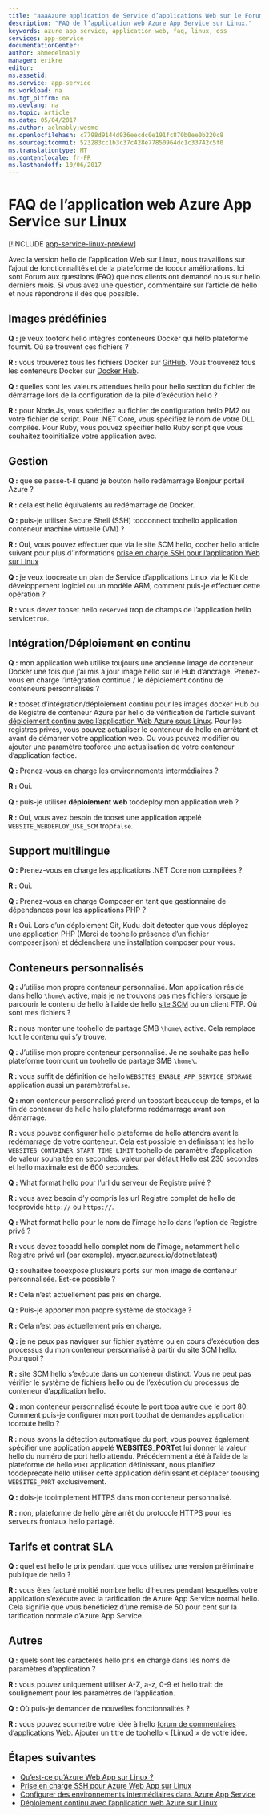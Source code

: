 ```yaml
---
title: "aaaAzure application de Service d’applications Web sur le Forum aux questions sur Linux | Documents Microsoft"
description: "FAQ de l’application web Azure App Service sur Linux."
keywords: azure app service, application web, faq, linux, oss
services: app-service
documentationCenter: 
author: ahmedelnably
manager: erikre
editor: 
ms.assetid: 
ms.service: app-service
ms.workload: na
ms.tgt_pltfrm: na
ms.devlang: na
ms.topic: article
ms.date: 05/04/2017
ms.author: aelnably;wesmc
ms.openlocfilehash: c7798d9144d936eecdc0e191fc870b0ee0b220c8
ms.sourcegitcommit: 523283cc1b3c37c428e77850964dc1c33742c5f0
ms.translationtype: MT
ms.contentlocale: fr-FR
ms.lasthandoff: 10/06/2017
---
```

# <a name="azure-app-service-web-app-on-linux-faq"></a>FAQ de l’application web Azure App Service sur Linux

[!INCLUDE [app-service-linux-preview](../../includes/app-service-linux-preview.md)]


Avec la version hello de l’application Web sur Linux, nous travaillons sur l’ajout de fonctionnalités et de la plateforme de tooour améliorations. Ici sont Forum aux questions (FAQ) que nos clients ont demandé nous sur hello derniers mois.
Si vous avez une question, commentaire sur l’article de hello et nous répondrons il dès que possible.

## <a name="built-in-images"></a>Images prédéfinies

**Q :** je veux toofork hello intégrés conteneurs Docker qui hello plateforme fournit. Où se trouvent ces fichiers ?

**R :** vous trouverez tous les fichiers Docker sur [GitHub](https://github.com/azure-app-service). Vous trouverez tous les conteneurs Docker sur [Docker Hub](https://hub.docker.com/u/appsvc/).

**Q :** quelles sont les valeurs attendues hello pour hello section du fichier de démarrage lors de la configuration de la pile d’exécution hello ?

**R :** pour Node.Js, vous spécifiez au fichier de configuration hello PM2 ou votre fichier de script. Pour .NET Core, vous spécifiez le nom de votre DLL compilée. Pour Ruby, vous pouvez spécifier hello Ruby script que vous souhaitez tooinitialize votre application avec.

## <a name="management"></a>Gestion

**Q :** que se passe-t-il quand je bouton hello redémarrage Bonjour portail Azure ?

**R :** cela est hello équivalents au redémarrage de Docker.

**Q :** puis-je utiliser Secure Shell (SSH) tooconnect toohello application conteneur machine virtuelle (VM) ?

**R :** Oui, vous pouvez effectuer que via le site SCM hello, cocher hello article suivant pour plus d’informations [prise en charge SSH pour l’application Web sur Linux](./app-service-linux-ssh-support.md)

**Q :** je veux toocreate un plan de Service d’applications Linux via le Kit de développement logiciel ou un modèle ARM, comment puis-je effectuer cette opération ?

**R :** vous devez tooset hello `reserved` trop de champs de l’application hello service`true`.

## <a name="continuous-integrationdeployment"></a>Intégration/Déploiement en continu

**Q :** mon application web utilise toujours une ancienne image de conteneur Docker une fois que j’ai mis à jour image hello sur le Hub d’ancrage. Prenez-vous en charge l’intégration continue / le déploiement continu de conteneurs personnalisés ?

**R :** tooset d’intégration/déploiement continu pour les images docker Hub ou de Registre de conteneur Azure par hello de vérification de l’article suivant [déploiement continu avec l’application Web Azure sous Linux](./app-service-linux-ci-cd.md). Pour les registres privés, vous pouvez actualiser le conteneur de hello en arrêtant et avant de démarrer votre application web. Ou vous pouvez modifier ou ajouter une paramètre tooforce une actualisation de votre conteneur d’application factice.

**Q :** Prenez-vous en charge les environnements intermédiaires ?

**R :** Oui.

**Q :** puis-je utiliser **déploiement web** toodeploy mon application web ?

**R :** Oui, vous avez besoin de tooset une application appelé `WEBSITE_WEBDEPLOY_USE_SCM` trop`false`.

## <a name="language-support"></a>Support multilingue

**Q :** Prenez-vous en charge les applications .NET Core non compilées ?

**R :** Oui.

**Q :** Prenez-vous en charge Composer en tant que gestionnaire de dépendances pour les applications PHP ?

**R :** Oui. Lors d’un déploiement Git, Kudu doit détecter que vous déployez une application PHP (Merci de toohello présence d’un fichier composer.json) et déclenchera une installation composer pour vous.

## <a name="custom-containers"></a>Conteneurs personnalisés

**Q :** J’utilise mon propre conteneur personnalisé. Mon application réside dans hello `\home\` active, mais je ne trouvons pas mes fichiers lorsque je parcourir le contenu de hello à l’aide de hello [site SCM](https://github.com/projectkudu/kudu) ou un client FTP. Où sont mes fichiers ?

**R :** nous monter une toohello de partage SMB `\home\` active. Cela remplace tout le contenu qui s’y trouve.

**Q :** J’utilise mon propre conteneur personnalisé. Je ne souhaite pas hello plateforme toomount un toohello de partage SMB `\home\`.

**R :** vous suffit de définition de hello `WEBSITES_ENABLE_APP_SERVICE_STORAGE` application aussi un paramètre`false`.

**Q :** mon conteneur personnalisé prend un toostart beaucoup de temps, et la fin de conteneur de hello hello plateforme redémarrage avant son démarrage.

**R :** vous pouvez configurer hello plateforme de hello attendra avant le redémarrage de votre conteneur. Cela est possible en définissant les hello `WEBSITES_CONTAINER_START_TIME_LIMIT` toohello de paramètre d’application de valeur souhaitée en secondes. valeur par défaut Hello est 230 secondes et hello maximale est de 600 secondes.

**Q :** What format hello pour l’url du serveur de Registre privé ?

**R :** vous avez besoin d’y compris les url Registre complet de hello de tooprovide `http://` ou `https://`.

**Q :** What format hello pour le nom de l’image hello dans l’option de Registre privé ?

**R :** vous devez tooadd hello complet nom de l’image, notamment hello Registre privé url (par exemple). myacr.azurecr.io/dotnet:latest)

**Q :** souhaitée tooexpose plusieurs ports sur mon image de conteneur personnalisée. Est-ce possible ?

**R :** Cela n’est actuellement pas pris en charge.

**Q :** Puis-je apporter mon propre système de stockage ?

**R :** Cela n’est pas actuellement pris en charge.

**Q :** je ne peux pas naviguer sur fichier système ou en cours d’exécution des processus du mon conteneur personnalisé à partir du site SCM hello. Pourquoi ?

**R :** site SCM hello s’exécute dans un conteneur distinct. Vous ne peut pas vérifier le système de fichiers hello ou de l’exécution du processus de conteneur d’application hello.

**Q :** mon conteneur personnalisé écoute le port tooa autre que le port 80. Comment puis-je configurer mon port toothat de demandes application tooroute hello ?

**R :** nous avons la détection automatique du port, vous pouvez également spécifier une application appelé **WEBSITES_PORT**et lui donner la valeur hello du numéro de port hello attendu. Précédemment a été à l’aide de la plateforme de hello `PORT` application définissant, nous planifiez toodeprecate hello utiliser cette application définissant et déplacer toousing `WEBSITES_PORT` exclusivement.

**Q :** dois-je tooimplement HTTPS dans mon conteneur personnalisé.

**R :** non, plateforme de hello gère arrêt du protocole HTTPS pour les serveurs frontaux hello partagé.

## <a name="pricing-and-sla"></a>Tarifs et contrat SLA

**Q :** quel est hello le prix pendant que vous utilisez une version préliminaire publique de hello ?

**R :** vous êtes facturé moitié nombre hello d’heures pendant lesquelles votre application s’exécute avec la tarification de Azure App Service normal hello. Cela signifie que vous bénéficiez d’une remise de 50 pour cent sur la tarification normale d’Azure App Service.

## <a name="other"></a>Autres

**Q :** quels sont les caractères hello pris en charge dans les noms de paramètres d’application ?

**R :** vous pouvez uniquement utiliser A-Z, a-z, 0-9 et hello trait de soulignement pour les paramètres de l’application.

**Q :** Où puis-je demander de nouvelles fonctionnalités ?

**R :** vous pouvez soumettre votre idée à hello [forum de commentaires d’applications Web](https://aka.ms/webapps-uservoice). Ajouter un titre de toohello « [Linux] » de votre idée.

## <a name="next-steps"></a>Étapes suivantes
* [Qu’est-ce qu’Azure Web App sur Linux ?](app-service-linux-intro.md)
* [Prise en charge SSH pour Azure Web App sur Linux](./app-service-linux-ssh-support.md)
* [Configurer des environnements intermédiaires dans Azure App Service](./web-sites-staged-publishing.md)
* [Déploiement continu avec l’application web Azure sur Linux](./app-service-linux-ci-cd.md)
